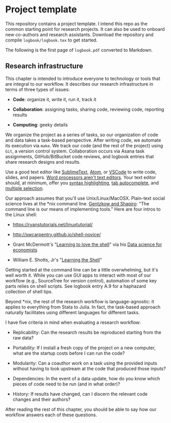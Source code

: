 
# Project template

This repository contains a project template.
I intend this repo as the common starting point for research projects.
It can also be used to onboard new co-authors and research assistants.
Download the repository and compile `logbook/logbook.tex` to get started.

The following is the first page of `logbook.pdf` converted to Markdown.

## Research infrastructure
This chapter is intended to introduce everyone to technology or tools
that are integral to our workflow. It describes our research
infrastructure in terms of three types of issues:

-   **Code**: organize it, write it, run it, track it

-   **Collaboration**: assigning tasks, sharing code, reviewing code,
    reporting results

-   **Computing**: geeky details

We organize the project as a series of tasks, so our organization of
code and data takes a task-based perspective. After writing code, we
automate its execution via `make`. We track our code (and the rest of
the project) using `Git`, a version control system. Collaboration occurs
via Asana task assignments, GitHub/BitBucket code reviews, and logbook
entries that share research designs and results.

Use a good text editor like [SublimeText](https://www.sublimetext.com/),
[Atom](https://atom.io/), or [VSCode](https://code.visualstudio.com/) to
write code, slides, and papers. [Word processors aren't text
editors](http://plain-text.co/write-and-edit.html). Your text editor
should, at minimum, offer you [syntax
highlighting](https://en.wikipedia.org/wiki/Syntax_highlighting), [tab
autocomplete](https://en.wikipedia.org/wiki/Command-line_completion),
and [multiple selection](https://www.sublimetext.com/).

Our approach assumes that you'll use Unix/Linux/MacOSX. Plain-text
social science lives at the \*nix command line. [Gentzkow and
Shapiro](https://github.com/gslab-econ/ra-manual/wiki/Getting-Started):
"The command line is our means of implementing tools." Here are four
intros to the Linux shell:

-   <https://ryanstutorials.net/linuxtutorial/>

-   <http://swcarpentry.github.io/shell-novice/>

-   Grant McDermott's "[Learning to love the
    shell](https://raw.githack.com/uo-ec607/lectures/master/03-shell/03-shell.html#1)"
    via his [Data science for
    economists](https://github.com/uo-ec607/lectures)

-   William E. Shotts, Jr's "[Learning the
    Shell](http://linuxcommand.org/lc3_learning_the_shell.php)"

Getting started at the command line can be a little overwhelming, but
it's well worth it. While you can use GUI apps to interact with most of
our workflow (e.g., SourceTree for version control), automation of some
key parts relies on shell scripts. See logbook entry A.9 for a haphazard
collection of shell tips.

Beyond \*nix, the rest of the research workflow is language-agnostic: it
applies to everything from Stata to Julia. In fact, the task-based
approach naturally facilitates using different languages for different
tasks.

I have five criteria in mind when evaluating a research workflow:

-   Replicability: Can the research results be reproduced starting from
    the raw data?

-   Portability: If I install a fresh copy of the project on a new
    computer, what are the startup costs before I can run the code?

-   Modularity: Can a coauthor work on a task using the provided inputs
    without having to look upstream at the code that produced those
    inputs?

-   Dependencies: In the event of a data update, how do you know which
    pieces of code need to be run (and in what order)?

-   History: If results have changed, can I discern the relevant code
    changes and their authors?

After reading the rest of this chapter, you should be able to say how
our workflow answers each of these questions.
